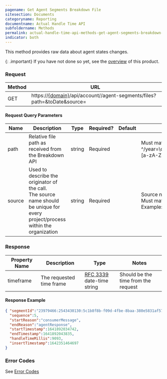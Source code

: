 ```yaml
---
pagename: Get Agent Segments Breakdown File
sitesection: Documents
categoryname: Reporting
documentname: Actual Handle Time API
subfoldername: Methods
permalink: actual-handle-time-api-methods-get-agent-segments-breakdown-file.html
indicator: both
---
```


This method provides raw data about agent states changes.

{: .important}
If you have not done so yet, see the [overview](actual-handle-time-api-overview.html) of this product.

### Request

| Method | URL                                                                                                                                                          |
|--------|--------------------------------------------------------------------------------------------------------------------------------------------------------------|
| GET    | https://[{domain}](/agent-domain-domain-api.html)/api/account/<accountId>/agent-segments/files?path=<relativeFilePath>&toDate<timestamp>&source=<sourceName> |

#### Request Query Parameters

| Name   | Description                                                                                                                         | Type   | Required? | Default | Notes                                                                                                                                 |
|--------|-------------------------------------------------------------------------------------------------------------------------------------|--------|-----------|---------|---------------------------------------------------------------------------------------------------------------------------------------|
| path   | Relative file path as received from the Breakdown API                                                                               | string | Required  |         | Must match the following regex: ^/year=\d{4}/month=\d{1,2}/day=\d{1,2}/hour=\d{1,2}/accountId=[a-zA-Z0-9]+/[a-zA-Z0-9_.-]+\.json\.gz$ |
| source | Used to describe the originator of the call.</br>The source name should be unique for every project/process within the organization | string | Required  |         | Source name should be up to 20 characters </br>Must match the following regex: ^[a-zA-Z0-9_]+$</br>Example: LP_AgentUI                |
### Response

| Property Name         | Description                                   | Type                                                             | Notes                                                                                                                                |
|-----------------------|-----------------------------------------------|------------------------------------------------------------------|--------------------------------------------------------------------------------------------------------------------------------------|
| timeframe             | The requested time frame                      | [RFC 3339](https://tools.ietf.org/html/rfc3339) date-time string | Should be the time from the request                                                                                                  |

#### Response Example

```json
{ "segmentId":"23979466:2543430130:5c1b8f8b-f09d-4fbe-8baa-380e5831af57:IxRLk7ToTdmJL5BW2eACOA",
  "sequence":5,
  "startReason":"consumerMessage",
  "endReason":"agentResponse",
  "startTimestamp":1641892034742,
  "endTimestamp":1641892043835,
  "handleTimeMillis":9093,
  "insertTimestamp":1642351464697
}
```

### Error Codes

See [Error Codes](actual-handle-time-api-error-codes.html.html)
